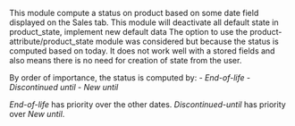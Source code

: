 This module compute a status on product based on some date field
displayed on the Sales tab. This module will deactivate all default
state in product_state, implement new default data The option to use the
product-attribute/product_state module was considered but because the
status is computed based on today. It does not work well with a stored
fields and also means there is no need for creation of state from the
user.

By order of importance, the status is computed by: - *End-of-life* -
*Discontinued until* - *New until*

*End-of-life* has priority over the other dates. *Discontinued-until*
has priority over *New until*.
